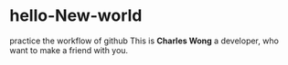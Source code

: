 # hello-New-world
practice the workflow of github
This is **Charles Wong** a developer, who want to make a friend with you.
